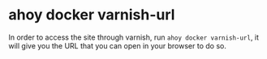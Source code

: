 # ahoy docker varnish-url
 In order to access the site through varnish, run `ahoy docker varnish-url`, it will give you the URL that you can open in your browser to do so.
